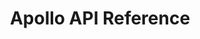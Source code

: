 ---
title: Apollo API Reference

language_tabs: # must be one of https://git.io/vQNgJ
  - shell
  - python

toc_footers:
  - <a href='https://developer.apollo.io/keys/'>Sign Up for an API Key</a>

includes:
  - introduction
  - authentication
  - ratelimits
  - enrichment
  - people
  - organizations
  - opportunities
  - contacts
  - accounts
  - sequences
  - tasks
  - misc

search: true

code_clipboard: true
---